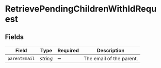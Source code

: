 # RetrievePendingChildrenWithIdRequest


## Fields

| Field                    | Type                     | Required                 | Description              |
| ------------------------ | ------------------------ | ------------------------ | ------------------------ |
| `parentEmail`            | *string*                 | :heavy_minus_sign:       | The email of the parent. |